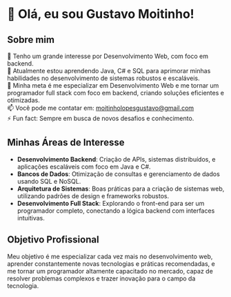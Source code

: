 # 👋 Olá, eu sou Gustavo Moitinho!

## Sobre mim
👀 Tenho um grande interesse por Desenvolvimento Web, com foco em backend.  
🌱 Atualmente estou aprendendo Java, C# e SQL para aprimorar minhas habilidades no desenvolvimento de sistemas robustos e escaláveis.  
🎯 Minha meta é me especializar em Desenvolvimento Web e me tornar um programador full stack com foco em backend, criando soluções eficientes e otimizadas.  
📫 Você pode me contatar em: [moitinholopesgustavo@gmail.com](mailto:moitinholopesgustavo@gmail.com)  
⚡ Fun fact: Sempre em busca de novos desafios e conhecimento.  

## Minhas Áreas de Interesse
- **Desenvolvimento Backend**: Criação de APIs, sistemas distribuídos, e aplicações escaláveis com foco em Java e C#.
- **Bancos de Dados**: Otimização de consultas e gerenciamento de dados usando SQL e NoSQL.
- **Arquitetura de Sistemas**: Boas práticas para a criação de sistemas web, utilizando padrões de design e frameworks robustos.
- **Desenvolvimento Full Stack**: Explorando o front-end para ser um programador completo, conectando a lógica backend com interfaces intuitivas.

## Objetivo Profissional
Meu objetivo é me especializar cada vez mais no desenvolvimento web, aprender constantemente novas tecnologias e práticas recomendadas, e me tornar um programador altamente capacitado no mercado, capaz de resolver problemas complexos e trazer inovação para o campo da tecnologia.
